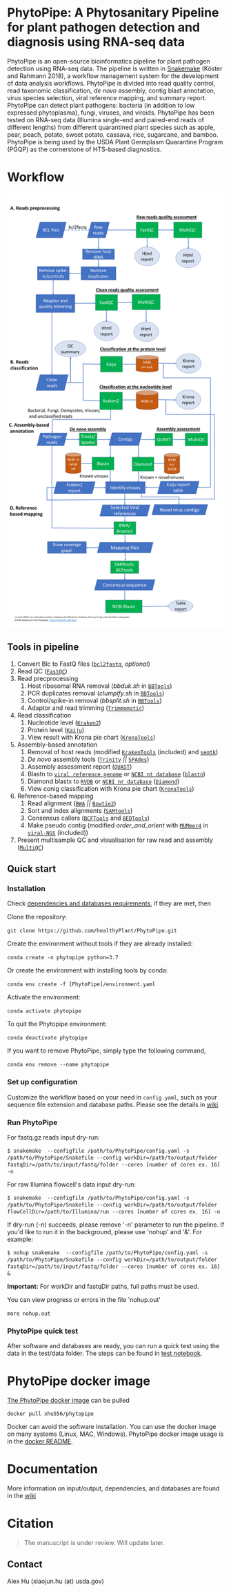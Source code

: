 ﻿# PhytoPipe: A Phytosanitary Pipeline for plant pathogen detection and diagnosis using RNA-seq data

PhytoPipe is an open-source bioinformatics pipeline for plant pathogen detection using RNA-seq data. The pipeline is written in [Snakemake](https://snakemake.readthedocs.io) (Köster and Rahmann 2018), a workflow management system for the development of data analysis workflows. PhytoPipe is divided into read quality control, read taxonomic classification, *de novo* assembly, contig blast annotation, virus species selection, viral reference mapping, and summary report. PhytoPipe can detect plant pathogens: bacteria (in addition to low expressed phytoplasma), fungi, viruses, and viroids. PhytoPipe has been tested on RNA-seq data (Illumina single-end and paired-end reads of different lengths) from different quarantined plant species such as apple, pear, peach, potato, sweet potato, cassava, rice, sugarcane, and bamboo. PhytoPipe is being used by the USDA Plant Germplasm Quarantine Program (PGQP) as the cornerstone of HTS-based diagnostics.  

# Workflow

![scheme of workflow](doc/VDflow_scheme.png?raw=true)

## Tools in pipeline

1. Convert Blc to FastQ files ([`bcl2fastq`](https://support.illumina.com/sequencing/sequencing_software/bcl2fastq-conversion-software.html), *optional*)
2. Read QC ([`FastQC`](https://www.bioinformatics.babraham.ac.uk/projects/fastqc/))
3. Read precprocessing
	1. Host ribosomal RNA removal (*bbduk.sh* in [`BBTools`](https://jgi.doe.gov/data-and-tools/software-tools/bbtools/))
	2. PCR duplicates removal (*clumpify.sh* in [`BBTools`](https://jgi.doe.gov/data-and-tools/software-tools/bbtools/))
	3. Control/spike-in removal (*bbsplit.sh* in [`BBTools`](https://jgi.doe.gov/data-and-tools/software-tools/bbtools/))
	4. Adaptor and read trimming ([`Trimmomatic`](http://www.usadellab.org/cms/?page=trimmomatic))
4. Read classification
	1. Nucleotide level ([`Kraken2`](http://ccb.jhu.edu/software/kraken2/))
	2. Protein level ([`Kaiju`](https://kaiju.binf.ku.dk/))
	3. View result with Krona pie chart ([`KronaTools`](https://github.com/marbl/Krona/tree/master/KronaTools))
5. Assembly-based annotation
   1. Removal of host reads (modified [`KrakenTools`](https://ccb.jhu.edu/software/krakentools/) (included) and [`seqtk`](https://github.com/lh3/seqtk))
   2. *De novo* assembly tools ([`Trinity`](https://github.com/trinityrnaseq/trinityrnaseq/wiki) *||* [`SPAdes`](http://cab.spbu.ru/software/spades/))
   3. Assembly assessment report ([`QUAST`](http://quast.sourceforge.net/quast))
   4. Blastn to [`viral reference genome`](https://ftp.ncbi.nlm.nih.gov/refseq/release/viral/) or [`NCBI nt database`](https://ftp.ncbi.nlm.nih.gov/blast/db/) ([`blastn`](https://blast.ncbi.nlm.nih.gov/Blast.cgi?PAGE_TYPE=BlastSearch))
   5. Diamond blastx to [`RVDB`](https://rvdb-prot.pasteur.fr/) or [`NCBI nr database`](https://ftp.ncbi.nlm.nih.gov/blast/db/) ([`Diamond`](https://github.com/bbuchfink/diamond))
   6. View conig classification with Krona pie chart ([`KronaTools`](https://github.com/marbl/Krona/tree/master/KronaTools))
6. Reference-based mapping
   1. Read alignment ([`BWA`](https://github.com/lh3/bwa) *||* [`Bowtie2`](http://bowtie-bio.sourceforge.net/bowtie2/index.shtml))
   2. Sort and index alignments ([`SAMtools`](https://sourceforge.net/projects/samtools/files/samtools/))
   3. Consensus callers ([`BCFTools`](http://samtools.github.io/bcftools/bcftools.html) and [`BEDTools`](https://github.com/arq5x/bedtools2/))
   4. Make pseudo contig (modified *order_and_orient* with [`MUMmer4`](https://mummer4.github.io/) in [`viral-NGS`](https://github.com/broadinstitute/viral-ngs) (included))
7. Present multisample QC and visualisation for raw read and assembly ([`MultiQC`](http://multiqc.info/))


## Quick start
### Installation

Check [dependencies and databases requirements](https://github.com/healthyPlant/PhytoPipe/wiki), if they are met, then

Clone the repository:

`git clone https://github.com/healthyPlant/PhytoPipe.git`

Create the environment without tools if they are already installed:

`conda create -n phytopipe python=3.7`

Or create the environment with installing tools by conda:

`conda env create -f [PhytoPipe]/environment.yaml`

Activate the environment:

`conda activate phytopipe`

To quit the Phytopipe environment:

`conda deactivate phytopipe`

If you want to remove PhytoPipe, simply type the following command,

`conda env remove --name phytopipe`

### Set up configuration
Customize the workflow based on your need in `config.yaml`, such as your sequence file extension and database paths. Please see the details in [wiki](https://github.com/healthyPlant/PhytoPipe/wiki).

### Run PhytoPipe

For fastq.gz reads input dry-run:
```shell
$ snakemake  --configfile /path/to/PhytoPipe/config.yaml -s /path/to/PhytoPipe/Snakefile --config workDir=/path/to/output/folder fastqDir=/path/to/input/fastq/folder --cores [number of cores ex. 16] -n 
```

For raw Illumina flowcell's data input dry-run:
```shell
$ snakemake  --configfile /path/to/PhytoPipe/config.yaml -s /path/to/PhytoPipe/Snakefile --config workDir=/path/to/output/folder flowCellDir=/path/to/Illumina/run --cores [number of cores ex. 16] -n
```

If dry-run (-n) succeeds, please remove '-n' parameter to run the pipeline. If you'd like to run it in the background, please use 'nohup' and '&'. For example:
```shell
$ nohup snakemake  --configfile /path/to/PhytoPipe/config.yaml -s /path/to/PhytoPipe/Snakefile --config workDir=/path/to/output/folder fastqDir=/path/to/input/fastq/folder --cores [number of cores ex. 16] &
```
**Important:** For workDir and fastqDir paths, full paths must be used.

You can view progress or errors in the file 'nohup.out'

`more nohup.out`

### PhytoPipe quick test
After software and databases are ready, you can run a quick test using the data in the test/data folder. The steps can be found in [test notebook](test/quick_test.ipynb).  

# PhytoPipe docker image
[The PhytoPipe docker image](https://hub.docker.com/r/xhu556/phytopipe) can be pulled 
```
docker pull xhu556/phytopipe
```
Docker can avoid the software installation. You can use the docker image on many systems (Linux, MAC, Windows). PhytoPipe docker image usage is in the [docker README](https://hub.docker.com/r/xhu556/phytopipe).

# Documentation

More information on input/output, dependencies, and databases are found in the [wiki](https://github.com/healthyPlant/PhytoPipe/wiki)



# Citation

> The manuscript is under review.
> Will update later. 

Contact
------------
Alex Hu (xiaojun.hu (at) usda.gov)
